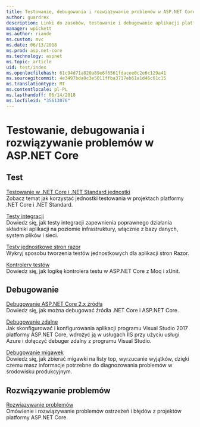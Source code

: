 ```yaml
---
title: Testowanie, debugowania i rozwiązywanie problemów w ASP.NET Core
author: guardrex
description: Linki do zasobów, testowanie i debugowanie aplikacji platformy ASP.NET Core.
manager: wpickett
ms.author: riande
ms.custom: mvc
ms.date: 06/13/2018
ms.prod: asp.net-core
ms.technology: aspnet
ms.topic: article
uid: test/index
ms.openlocfilehash: 61c94d71a820a89e6f6561fdacee0c2e6c129a41
ms.sourcegitcommit: 4e3497bda0c3e5011ffba3717eb61a1d46c61c15
ms.translationtype: MT
ms.contentlocale: pl-PL
ms.lasthandoff: 06/14/2018
ms.locfileid: "35613076"
---
```

# <a name="test-debug-and-troubleshoot-in-aspnet-core"></a>Testowanie, debugowania i rozwiązywanie problemów w ASP.NET Core

## <a name="test"></a>Test

[Testowanie w .NET Core i .NET Standard jednostki](/dotnet/articles/core/testing/)  
Zobacz temat jak korzystać jednostki testowania w projektach platformy .NET Core i .NET Standard.

[Testy integracji](xref:test/integration-tests)  
Dowiedz się, jak testy integracji zapewnienia poprawnego działania składniki aplikacji na poziomie infrastruktury, włącznie z bazy danych, system plików i sieci.

[Testy jednostkowe stron razor](xref:test/razor-pages-tests)  
Wykryj sposobu tworzenia testów jednostkowych dla aplikacji stron Razor.

[Kontrolery testów](xref:mvc/controllers/testing)  
Dowiedz się, jak logikę kontrolera testu w ASP.NET Core z Moq i xUnit.

## <a name="debug"></a>Debugowanie

[Debugowanie ASP.NET Core 2.x źródła](https://github.com/aspnet/Docs/issues/4155)  
Dowiedz się, jak można debugować źródła .NET Core i ASP.NET Core.

[Debugowanie zdalne](/visualstudio/debugger/remote-debugging-azure)  
Jak skonfigurować i konfigurowania aplikacji programu Visual Studio 2017 platformy ASP.NET Core, wdrożyć ją w usługach IIS przy użyciu usługi Azure i dołączyć debuger zdalny z programu Visual Studio.

[Debugowanie migawek](/azure/application-insights/app-insights-snapshot-debugger)  
Dowiedz się, jak zbierać migawki na listy top, wyrzucanie wyjątków, dzięki czemu masz informacje potrzebne do diagnozowania problemów w środowisku produkcyjnym.

## <a name="troubleshoot"></a>Rozwiązywanie problemów

[Rozwiązywanie problemów](xref:test/troubleshoot)  
Omówienie i rozwiązywanie problemów ostrzeżeń i błędów z projektów platformy ASP.NET Core.
